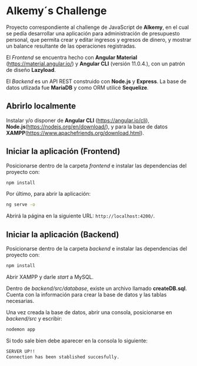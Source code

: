 # Alkemy´s Challenge

Proyecto correspondiente al challenge de JavaScript de **Alkemy**, en el cual se pedía desarrollar una aplicación para administración de presupuesto personal, que permita crear y editar ingresos y egresos de dinero, y mostrar un balance resultante de las
operaciones registradas.

El _Frontend_ se encuentra hecho con **Angular Material** (https://material.angular.io/) y **Angular CLI** (versión 11.0.4.), con un patrón de diseño **Lazyload**.

El _Backend_ es un API REST construido con **Node.js** y **Express**. La base de datos utlizada fue **MariaDB** y como ORM utilicé **Sequelize**.

## Abrirlo localmente

Instalar y/o disponer de **Angular CLI** (https://angular.io/cli), **Node.js**(https://nodejs.org/en/download/), y para la base de datos **XAMPP**(https://www.apachefriends.org/download.html).

## Iniciar la aplicación (Frontend)

Posicionarse dentro de la carpeta _frontend_ e instalar las dependencias del proyecto con:

```bash
npm install
```

Por último, para abrir la aplicación:

```bash
ng serve -o
```

Abrirá la página en la siguiente URL: `http://localhost:4200/`.

## Iniciar la aplicación (Backend)

Posicionarse dentro de la carpeta _backend_ e instalar las dependencias del proyecto con:

```bash
npm install
```

Abrir XAMPP y darle _start_ a MySQL.

Dentro de _backend/src/database_, existe un archivo llamado **createDB.sql**. Cuenta con la información para crear la base de datos y las tablas necesarias.

Una vez creada la base de datos, abrir una consola, posicionarse en _backend/src_ y escribir:

```bash
nodemon app
```

Si todo sale bien debe aparecer en la consola lo siguiente:

```bash
SERVER UP!!
Connection has been stablished succesfully.
```
